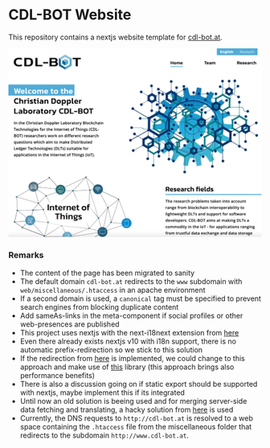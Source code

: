 # CDL-BOT Website

This repository contains a nextjs website template for [cdl-bot.at](https://cdl-bot.at).

![Screenshot](img/Screenshot.png)

### Remarks
* The content of the page has been migrated to sanity
* The default domain `cdl-bot.at` redirects to the `www` subdomain with `web/miscellaneous/.htaccess` in an apache environment
* If a second domain is used, a `canonical` tag must be specified to prevent search engines from blocking duplicate content
* Add sameAs-links in the meta-component if social profiles or other web-presences are published
* This project uses nextjs with the next-i18next extension from [here](https://github.com/isaachinman/next-i18next)
* Even there already exists nextjs v10 with i18n support, there is no automatic prefix-redirection so we stick to this solution
* If the redirection from [here](https://github.com/vercel/next.js/discussions/18419) is implemented, we could change to this approach and make use of [this](https://github.com/vinissimus/next-translate) library (this approach brings also performance benefits)
* There is also a discussion going on if static export should be supported with nextjs, maybe implement this if its integrated
* Until now an old solution is beeing used and for merging server-side data fetching and translating, a hacky solution from [here](https://github.com/isaachinman/next-i18next/issues/652#issuecomment-644618517) is used
* Currently, the DNS requests to `http://cdl-bot.at` is resolved to a web space containing the `.htaccess` file from the miscellaneous folder that redirects to the subdomain `http://www.cdl-bot.at`.

